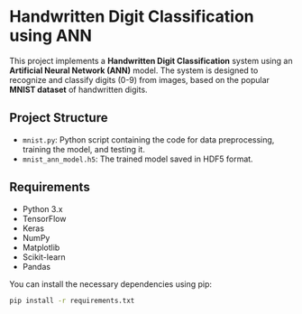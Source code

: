 # Handwritten Digit Classification using ANN

This project implements a **Handwritten Digit Classification** system using an **Artificial Neural Network (ANN)** model. The system is designed to recognize and classify digits (0-9) from images, based on the popular **MNIST dataset** of handwritten digits.

## Project Structure

- `mnist.py`: Python script containing the code for data preprocessing, training the model, and testing it.
- `mnist_ann_model.h5`: The trained model saved in HDF5 format.

## Requirements

- Python 3.x
- TensorFlow
- Keras
- NumPy
- Matplotlib
- Scikit-learn
- Pandas

You can install the necessary dependencies using pip:

```bash
pip install -r requirements.txt
